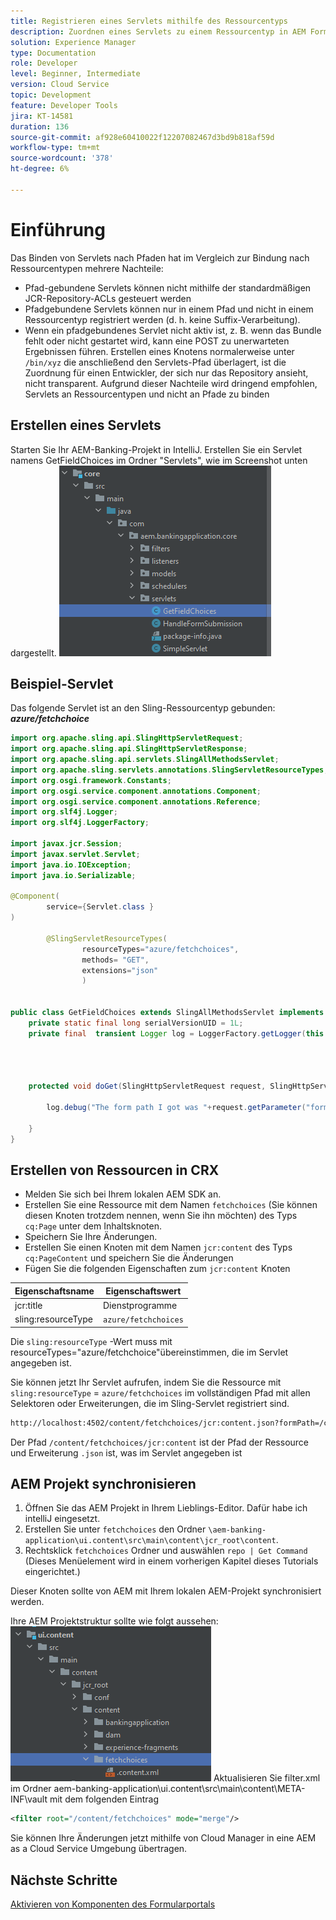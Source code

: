 ```yaml
---
title: Registrieren eines Servlets mithilfe des Ressourcentyps
description: Zuordnen eines Servlets zu einem Ressourcentyp in AEM Forms CS
solution: Experience Manager
type: Documentation
role: Developer
level: Beginner, Intermediate
version: Cloud Service
topic: Development
feature: Developer Tools
jira: KT-14581
duration: 136
source-git-commit: af928e60410022f12207082467d3bd9b818af59d
workflow-type: tm+mt
source-wordcount: '378'
ht-degree: 6%

---
```


# Einführung

Das Binden von Servlets nach Pfaden hat im Vergleich zur Bindung nach Ressourcentypen mehrere Nachteile:

* Pfad-gebundene Servlets können nicht mithilfe der standardmäßigen JCR-Repository-ACLs gesteuert werden
* Pfadgebundene Servlets können nur in einem Pfad und nicht in einem Ressourcentyp registriert werden (d. h. keine Suffix-Verarbeitung).
* Wenn ein pfadgebundenes Servlet nicht aktiv ist, z. B. wenn das Bundle fehlt oder nicht gestartet wird, kann eine POST zu unerwarteten Ergebnissen führen. Erstellen eines Knotens normalerweise unter `/bin/xyz` die anschließend den Servlets-Pfad überlagert, ist die Zuordnung für einen Entwickler, der sich nur das Repository ansieht, nicht transparent. Aufgrund dieser Nachteile wird dringend empfohlen, Servlets an Ressourcentypen und nicht an Pfade zu binden

## Erstellen eines Servlets

Starten Sie Ihr AEM-Banking-Projekt in IntelliJ. Erstellen Sie ein Servlet namens GetFieldChoices im Ordner &quot;Servlets&quot;, wie im Screenshot unten dargestellt.
![choice](assets/fetchchoices.png)

## Beispiel-Servlet

Das folgende Servlet ist an den Sling-Ressourcentyp gebunden: _**azure/fetchchoice**_



```java
import org.apache.sling.api.SlingHttpServletRequest;
import org.apache.sling.api.SlingHttpServletResponse;
import org.apache.sling.api.servlets.SlingAllMethodsServlet;
import org.apache.sling.servlets.annotations.SlingServletResourceTypes;
import org.osgi.framework.Constants;
import org.osgi.service.component.annotations.Component;
import org.osgi.service.component.annotations.Reference;
import org.slf4j.Logger;
import org.slf4j.LoggerFactory;

import javax.jcr.Session;
import javax.servlet.Servlet;
import java.io.IOException;
import java.io.Serializable;

@Component(
        service={Servlet.class }
)

        @SlingServletResourceTypes(
                resourceTypes="azure/fetchchoices",
                methods= "GET",
                extensions="json"
                )


public class GetFieldChoices extends SlingAllMethodsServlet implements Serializable {
    private static final long serialVersionUID = 1L;
    private final  transient Logger log = LoggerFactory.getLogger(this.getClass());


   

    protected void doGet(SlingHttpServletRequest request, SlingHttpServletResponse response) {

        log.debug("The form path I got was "+request.getParameter("formPath"));

    }
}
```

## Erstellen von Ressourcen in CRX

* Melden Sie sich bei Ihrem lokalen AEM SDK an.
* Erstellen Sie eine Ressource mit dem Namen `fetchchoices` (Sie können diesen Knoten trotzdem nennen, wenn Sie ihn möchten) des Typs `cq:Page` unter dem Inhaltsknoten.
* Speichern Sie Ihre Änderungen.
* Erstellen Sie einen Knoten mit dem Namen `jcr:content` des Typs `cq:PageContent` und speichern Sie die Änderungen
* Fügen Sie die folgenden Eigenschaften zum `jcr:content` Knoten

| Eigenschaftsname | Eigenschaftswert |
|--------------------|--------------------|
| jcr:title | Dienstprogramme |
| sling:resourceType | `azure/fetchchoices` |


Die `sling:resourceType` -Wert muss mit resourceTypes=&quot;azure/fetchchoice&quot;übereinstimmen, die im Servlet angegeben ist.

Sie können jetzt Ihr Servlet aufrufen, indem Sie die Ressource mit `sling:resourceType` = `azure/fetchchoices` im vollständigen Pfad mit allen Selektoren oder Erweiterungen, die im Sling-Servlet registriert sind.

```html
http://localhost:4502/content/fetchchoices/jcr:content.json?formPath=/content/forms/af/forrahul/jcr:content/guideContainer
```

Der Pfad `/content/fetchchoices/jcr:content` ist der Pfad der Ressource und Erweiterung `.json` ist, was im Servlet angegeben ist

## AEM Projekt synchronisieren

1. Öffnen Sie das AEM Projekt in Ihrem Lieblings-Editor. Dafür habe ich intelliJ eingesetzt.
1. Erstellen Sie unter `fetchchoices` den Ordner `\aem-banking-application\ui.content\src\main\content\jcr_root\content`.
1. Rechtsklick `fetchchoices` Ordner und auswählen `repo | Get Command` (Dieses Menüelement wird in einem vorherigen Kapitel dieses Tutorials eingerichtet.)

Dieser Knoten sollte von AEM mit Ihrem lokalen AEM-Projekt synchronisiert werden.

Ihre AEM Projektstruktur sollte wie folgt aussehen:
![resource-resolver](assets/mapping-servlet-resource.png)
Aktualisieren Sie filter.xml im Ordner aem-banking-application\ui.content\src\main\content\META-INF\vault mit dem folgenden Eintrag

```xml
<filter root="/content/fetchchoices" mode="merge"/>
```

Sie können Ihre Änderungen jetzt mithilfe von Cloud Manager in eine AEM as a Cloud Service Umgebung übertragen.

## Nächste Schritte

[Aktivieren von Komponenten des Formularportals](./forms-portal-components.md)



